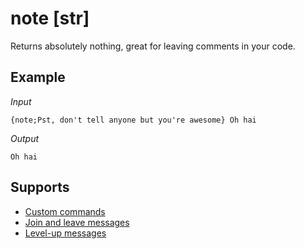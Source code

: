 # note [str]

Returns absolutely nothing, great for leaving comments in your code.

## Example

*Input*
```
{note;Pst, don't tell anyone but you're awesome} Oh hai
```
*Output*
```
Oh hai
```

## Supports

* [Custom commands](/custom_commands/)
* [Join and leave messages](/join_leave_messages/)
* [Level-up messages](/levels/)
